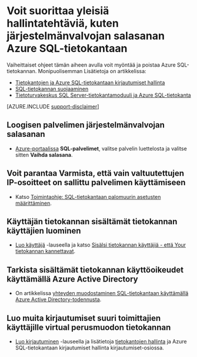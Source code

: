 <properties
    pageTitle="Voit tehdä hallintatehtävät, kuten järjestelmänvalvojan salasanan | Microsoft Azure"
    description="Tässä artikkelissa käsitellään yleisten hallinnollisten tehtävien suorittamiseen SQL-tietokantaan. Esimerkiksi järjestelmänvalvojan salasanan, myöntämistä ja käyttöoikeuksien poistaminen."
    services="sql-database"
    documentationCenter=""
    authors="v-shysun"
    manager="felixwu"
    editor=""
    keywords="järjestelmänvalvojan salasanan"/>

<tags
    ms.service="sql-database"
    ms.workload="data-management"
    ms.tgt_pltfrm="na"
    ms.devlang="na"
    ms.topic="article"
    ms.date="09/13/2016"
    ms.author="v-shysun"/>

# <a name="how-to-perform-common-administrative-tasks-such-as-resetting-admin-password-in-azure-sql-database"></a>Voit suorittaa yleisiä hallintatehtäviä, kuten järjestelmänvalvojan salasanan Azure SQL-tietokantaan
Vaiheittaiset ohjeet tämän aiheen avulla voit myöntää ja poistaa Azure SQL-tietokannan. Monipuolisemman Lisätietoja on artikkelissa:

- [Tietokantojen ja Azure SQL-tietokantaan kirjautumiset hallinta](sql-database-manage-logins.md)
- [SQL-tietokannan suojaaminen](sql-database-security.md)
- [Tietoturvakeskus SQL Server-tietokantamoduuli ja Azure SQL-tietokanta](https://msdn.microsoft.com/library/bb510589)


[AZURE.INCLUDE [support-disclaimer](../../includes/support-disclaimer.md)]

## <a name="to-reset-admin-password-for-a-logical-server"></a>Loogisen palvelimen järjestelmänvalvojan salasanan

- [Azure-portaalissa](https://portal.azure.com) **SQL-palvelimet**, valitse palvelin luettelosta ja valitse sitten **Vaihda salasana**.

## <a name="to-help-make-sure-only-authorized-ip-addresses-are-allowed-to-access-the-server"></a>Voit parantaa Varmista, että vain valtuutettujen IP-osoitteet on sallittu palvelimen käyttämiseen
- Katso [Toimintaohje: SQL-tietokantaan palomuurin asetusten määrittäminen](sql-database-configure-firewall-settings.md).

## <a name="to-create-contained-database-users-in-the-user-database"></a>Käyttäjän tietokannan sisältämät tietokannan käyttäjien luominen
- [Luo käyttäjä](https://msdn.microsoft.com/library/ms173463.aspx) -lauseella ja katso [Sisälsi tietokannan käyttäjiä - että Your tietokannan kannettavat](https://msdn.microsoft.com/library/ff929188.aspx).

## <a name="to-authenticate-contained-database-users-by-using-your-azure-active-directory"></a>Tarkista sisältämät tietokannan käyttöoikeudet käyttämällä Azure Active Directory
- On artikkelissa [yhteyden muodostaminen SQL-tietokantaan käyttämällä Azure Active Directory-todennusta](sql-database-aad-authentication.md).

## <a name="to-create-additional-logins-for-high-privileged-users-in-the-virtual-master-database"></a>Luo muita kirjautumiset suuri toimittajien käyttäjille virtual perusmuodon tietokannan
- [Luo kirjautuminen](https://msdn.microsoft.com/library/ms189751.aspx) -lauseella ja lisätietoja [tietokantojen hallinta](sql-database-manage-logins.md) ja Azure SQL-tietokantaan kirjautumiset hallinta kirjautumiset-osiossa.
